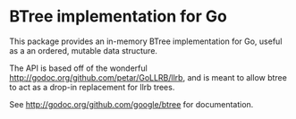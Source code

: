 # BTree implementation for Go

This package provides an in-memory BTree implementation for Go, useful as a
an ordered, mutable data structure.

The API is based off of the wonderful
http://godoc.org/github.com/petar/GoLLRB/llrb, and is meant to allow btree to
act as a drop-in replacement for llrb trees.

See http://godoc.org/github.com/google/btree for documentation.
